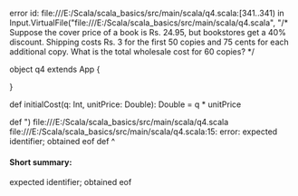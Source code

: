 error id: file:///E:/Scala/scala_basics/src/main/scala/q4.scala:[341..341) in Input.VirtualFile("file:///E:/Scala/scala_basics/src/main/scala/q4.scala", "/* 
Suppose the cover price of a book is Rs. 24.95, but bookstores get
a 40% discount. Shipping costs Rs. 3 for the first 50 copies and 75
cents for each additional copy. What is the total wholesale cost for 60
copies?
*/

object q4 extends App {

}

def initialCost(q: Int, unitPrice: Double): Double =
    q * unitPrice

def ")
file:///E:/Scala/scala_basics/src/main/scala/q4.scala
file:///E:/Scala/scala_basics/src/main/scala/q4.scala:15: error: expected identifier; obtained eof
def 
    ^
#### Short summary: 

expected identifier; obtained eof